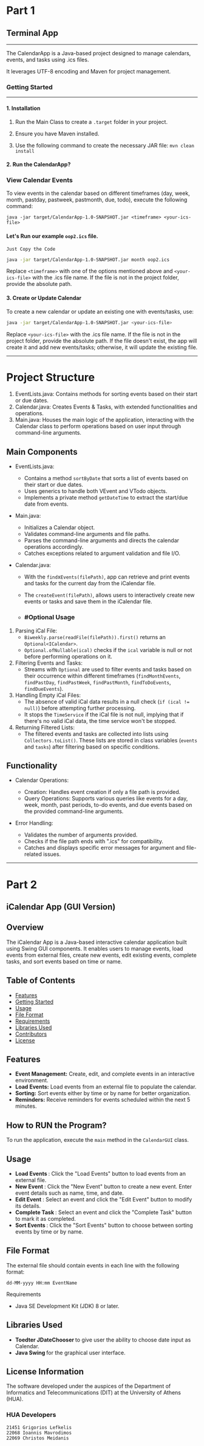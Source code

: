 # Part 1
## Terminal App

---
The CalendarApp is a Java-based project designed to manage calendars, events, and tasks using .ics files. 

It leverages UTF-8 encoding and Maven for project management.

### Getting Started

---

#### 1. Installation

1.  Run the Main Class to create a `.target` folder in your project.

2.  Ensure you have Maven installed.

3.  Use the following command to create the necessary JAR file: `mvn clean install`


#### 2. Run the CalendarApp?

### View Calendar Events

To view events in the calendar based on different timeframes (day, week, month, pastday, pastweek, pastmonth, due, todo), execute the following command:

`
java -jar target/CalendarApp-1.0-SNAPSHOT.jar <timeframe> <your-ics-file>
`

#### Let's Run our example `oop2.ics` file.
`Just Copy the Code`
```bash
java -jar target/CalendarApp-1.0-SNAPSHOT.jar month oop2.ics
```
Replace `<timeframe>` with one of the options mentioned above and `<your-ics-file>` with the .ics file name. If the file is not in the project folder, provide the absolute path.

#### 3. Create or Update Calendar

To create a new calendar or update an existing one with events/tasks, use:

```bash
java -jar target/CalendarApp-1.0-SNAPSHOT.jar <your-ics-file>
```

Replace `<your-ics-file>` with the .ics file name. If the file is not in the project folder, provide the absolute path. If the file doesn't exist, the app will create it and add new events/tasks; otherwise, it will update the existing file.

---



# Project Structure

1.  EventLists.java: Contains methods for sorting events based on their start or due dates.
2.  Calendar.java: Creates Events & Tasks, with extended functionalities and operations.
2.  Main.java: Houses the main logic of the application, interacting with the Calendar class to perform operations based on user input through command-line arguments.

## Main Components

-   EventLists.java:

    -   Contains a method `sortByDate` that sorts a list of events based on their start or due dates.
    -   Uses generics to handle both VEvent and VTodo objects.
    -   Implements a private method `getDateTime` to extract the start/due date from events.
-   Main.java:

    -   Initializes a Calendar object.
    -   Validates command-line arguments and file paths.
    -   Parses the command-line arguments and directs the calendar operations accordingly.
    -   Catches exceptions related to argument validation and file I/O.
-   Calendar.java:

    -   With the `find`x`Events(filePath)`, app can retrieve and print events and tasks for the current day from the iCalendar file.
    -   The `createEvent(filePath)`, allows users to interactively create new events or tasks and save them in the iCalendar file.

    - ### #Optional Usage
    
1.  Parsing iCal File:
    -   `Biweekly.parse(readFile(filePath)).first()` returns an `Optional<ICalendar>`.
    -   `Optional.ofNullable(ical)` checks if the `ical` variable is null or not before performing operations on it.
2.  Filtering Events and Tasks:
    -   Streams with `Optional` are used to filter events and tasks based on their occurrence within different timeframes (`findMonthEvents`, `findPastDay`, `findPastWeek`, `findPastMonth`, `findToDoEvents`, `findDueEvents`).
3.  Handling Empty iCal Files:
    -   The absence of valid iCal data results in a null check (`if (ical != null)`) before attempting further processing.
    -   It stops the `TimeService` if the iCal file is not null, implying that if there's no valid iCal data, the time service won't be stopped.
4.  Returning Filtered Lists:
    -   The filtered events and tasks are collected into lists using `Collectors.toList()`. These lists are stored in class variables (`events` and `tasks`) after filtering based on specific conditions.

## Functionality

-   Calendar Operations:

    -   Creation: Handles event creation if only a file path is provided.
    -   Query Operations: Supports various queries like events for a day, week, month, past periods, to-do events, and due events based on the provided command-line arguments.
-   Error Handling:

    -   Validates the number of arguments provided.
    -   Checks if the file path ends with ".ics" for compatibility.
    -   Catches and displays specific error messages for argument and file-related issues.
    

---
# Part 2
## iCalendar App (GUI Version)

## Overview

The iCalendar App is a Java-based interactive calendar application built using Swing GUI components. It enables users to manage events, load events from external files, create new events, edit existing events, complete tasks, and sort events based on time or name.

## Table of Contents

- [Features](#features)
- [Getting Started](#getting-started)
- [Usage](#usage)
- [File Format](#file-format)
- [Requirements](#requirements)
- [Libraries Used](#libraries-used)
- [Contributors](#contributors)
- [License](#license)

## Features

- **Event Management:** Create, edit, and complete events in an interactive environment.
- **Load Events:** Load events from an external file to populate the calendar.
- **Sorting:** Sort events either by time or by name for better organization.
- **Reminders:** Receive reminders for events scheduled within the next 5 minutes.

## How to RUN the Program?

To run the application, execute the `main` method in the `CalendarGUI` class.

## Usage

 - <b> Load Events </b> : Click the "Load Events" button to load events from an external file.
 - <b> New Event </b> : Click the "New Event" button to create a new event. Enter event details such as name, time, and date.
 - <b> Edit Event </b>: Select an event and click the "Edit Event" button to modify its details.
 - <b> Complete Task </b> : Select an event and click the "Complete Task" button to mark it as completed.
 - <b> Sort Events </b> : Click the "Sort Events" button to choose between sorting events by time or by name.

## File Format

The external file should contain events in each line with the following format:

```text
dd-MM-yyyy HH:mm EventName
```
Requirements

- Java SE Development Kit (JDK) 8 or later.

## Libraries Used

- <b> Toedter JDateChooser </b> to give user the ability to choose date input as Calendar.
- <b> Java Swing </b> for the graphical user interface.

License Information
-------------------

The software developed under the auspices of the Department of Informatics and Telecommunications (DIT) at the University of Athens (HUA).

### HUA Developers
```
21451 Grigorios Lefkelis
22068 Ioannis Mavrodimos
22069 Christos Meidanis
```
